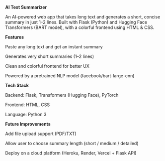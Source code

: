**AI Text Summarizer**

An AI-powered web app that takes long text and generates a short, concise summary in just 1–2 lines.
Built with Flask (Python) and Hugging Face Transformers (BART model), with a colorful frontend using HTML & CSS.

**Features**

Paste any long text and get an instant summary

Generates very short summaries (1–2 lines)

Clean and colorful frontend for better UX

Powered by a pretrained NLP model (facebook/bart-large-cnn)

**Tech Stack**

Backend: Flask, Transformers (Hugging Face), PyTorch

Frontend: HTML, CSS

Language: Python 3

**Future Improvements**

Add file upload support (PDF/TXT)

Allow user to choose summary length (short / medium / detailed)

Deploy on a cloud platform (Heroku, Render, Vercel + Flask API)
